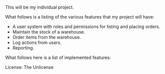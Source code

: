 This will be my individual project.

What follows is a listing of the various features that my project will have:

  * A user system with roles and permissions for listing and placing orders.
  * Maintain the stock of a warehouse.
  * Order items from the warehouse.
  * Log actions from users.
  * Reporting.

What follows here is a list of implemented features:


License: The Unlicense
